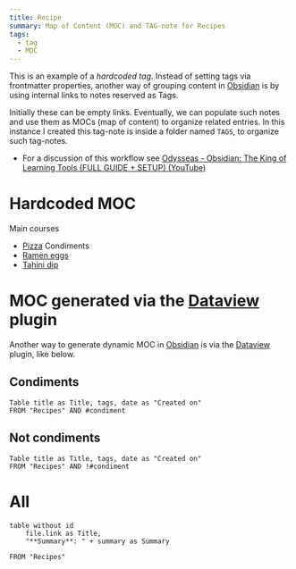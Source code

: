 ```yaml
---
title: Recipe
summary: Map of Content (MOC) and TAG-note for Recipes 
tags: 
  - tag
  - MOC
---
```


This is an example of a *hardcoded tag*. 
Instead of setting tags via frontmatter properties, another way of grouping content in [Obsidian](Apparatus/Obsidian.md) is by using internal links to notes reserved as Tags.  

Initially these can be empty links. 
Eventually, we can populate such notes and use them as MOCs (map of content) to organize related entries. 
In this instance I created this tag-note is inside a folder named `TAGS`, to organize such tag-notes.
- For a discussion of this workflow see [Odysseas - Obsidian: The King of Learning Tools (FULL GUIDE + SETUP) (YouTube)](https://www.youtube.com/watch?v=hSTy_BInQs8) 

# Hardcoded MOC 

Main courses 
- [Pizza](Recipes/Pizza.md)
Condiments 
- [Ramen eggs](Recipes/Ramen%20eggs.md)
- [Tahini dip](Recipes/Tahini%20dip.md)
# MOC generated via the [Dataview](Additional/Dataview.md) plugin
Another way to generate dynamic MOC in [Obsidian](Apparatus/Obsidian.md) is via the [Dataview](Additional/Dataview.md) plugin, like below.   
## Condiments 
```dataview 
Table title as Title, tags, date as "Created on" 
FROM "Recipes" AND #condiment
```

## Not condiments 
```dataview 
Table title as Title, tags, date as "Created on" 
FROM "Recipes" AND !#condiment
```

# All 

```dataview 
table without id 
	file.link as Title,
    "**Summary**: " + summary as Summary

FROM "Recipes"
```